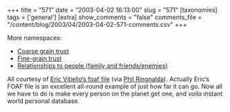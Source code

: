 +++
title = "571"
date = "2003-04-02 16:13:00"
slug = "571"
[taxonomies]
tags = ['general']
[extra]
show_comments = "false"
comments_file = "/content/blog/2003/04/2003-04-02-571-comments.csv"
+++

More namespaces:

- [Coarse grain trust](http://www.perceive.net/schemas/20021119/trust/trust.rdf#)
- [Fine-grain trust](http://www.mindswap.org/~golbeck/web/trust.daml#)
- [Relationships to people (family and friends/enemies)](http://www.perceive.net/schemas/20021119/relationship/relationship.rdf#)

All courtesy of [Eric Vitiello’s foaf file](http://www.perceive.net/xml/foaf.rdf) (via [Phil Ringnalda](http://philringnalda.com/blog/2002/09/using_foaf_relationships.php)). Actually Eric’s FOAF file is an excellent all-round example of just how far it can go. Now all we have to do is make every person on the planet get one, and *voila* instant world personal database.
